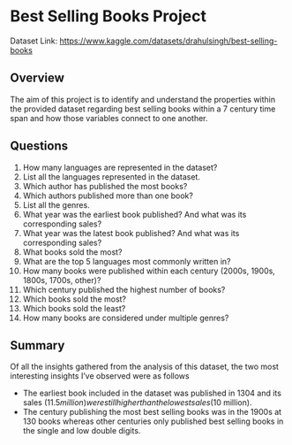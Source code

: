 # Best Selling Books Project
Dataset Link: https://www.kaggle.com/datasets/drahulsingh/best-selling-books 

## Overview
The aim of this project is to identify and understand the properties within the provided dataset regarding best selling books within a 7 century time span and how those variables connect to one another. 

## Questions
1. How many languages are represented in the dataset?
2. List all the languages represented in the dataset.
3. Which author has published the most books?
4. Which authors published more than one book?
5. List all the genres.
6. What year was the earliest book published? And what was its corresponding sales?
7. What year was the latest book published? And what was its corresponding sales?
8. What books sold the most?
9. What are the top 5 languages most commonly written in?
10. How many books were published within each century (2000s, 1900s, 1800s, 1700s, other)?
11. Which century published the highest number of books?
12. Which books sold the most?
13. Which books sold the least?
14. How many books are considered under multiple genres?

## Summary
Of all the insights gathered from the analysis of this dataset, the two most interesting insights I’ve observed were as follows
- The earliest book included in the dataset was published in 1304 and its sales ($11.5 million) were still higher than the lowest sales ($10 million).
- The century publishing the most best selling books was in the 1900s at 130 books whereas other centuries only published best selling books in the single and low double digits.


